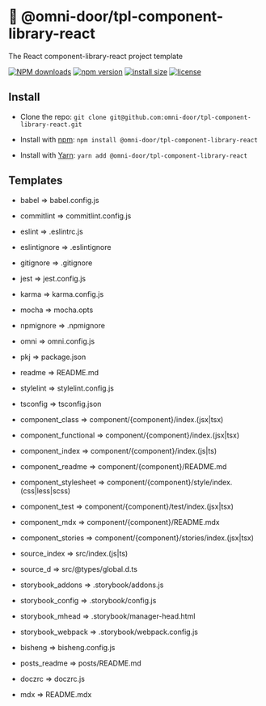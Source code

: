# 🐸 @omni-door/tpl-component-library-react
The React component-library-react project template

[![NPM downloads](http://img.shields.io/npm/dm/%40omni-door%2Ftpl-component-library-react.svg?style=flat-square)](https://www.npmjs.com/package/@omni-door/tpl-component-library-react)
[![npm version](https://badge.fury.io/js/%40omni-door%2Ftpl-component-library-react.svg)](https://badge.fury.io/js/%40omni-door%2Ftpl-component-library-react)
[![install size](https://packagephobia.now.sh/badge?p=%40omni-door%2Ftpl-component-library-react)](https://packagephobia.now.sh/result?p=%40omni-door%2Ftpl-component-library-react)
[![license](http://img.shields.io/npm/l/%40omni-door%2Ftpl-component-library-react.svg)](https://github.com/omni-door/tpl-component-library-react/blob/master/LICENSE)

## Install
* Clone the repo: `git clone git@github.com:omni-door/tpl-component-library-react.git`

* Install with [npm](https://www.npmjs.com/package/@omni-door/tpl-component-library-react): `npm install @omni-door/tpl-component-library-react`

* Install with [Yarn](https://yarnpkg.com/en/package/@omni-door/tpl-component-library-react): `yarn add @omni-door/tpl-component-library-react`

## Templates
- babel => babel.config.js

- commitlint => commitlint.config.js

- eslint => .eslintrc.js

- eslintignore => .eslintignore

- gitignore => .gitignore

- jest => jest.config.js

- karma => karma.config.js

- mocha => mocha.opts

- npmignore => .npmignore

- omni => omni.config.js

- pkj => package.json

- readme => README.md

- stylelint => stylelint.config.js

- tsconfig => tsconfig.json

- component_class => component/{component}/index.(jsx|tsx)

- component_functional => component/{component}/index.(jsx|tsx)

- component_index => component/{component}/index.(js|ts)

- component_readme => component/{component}/README.md

- component_stylesheet => component/{component}/style/index.(css|less|scss)

- component_test => component/{component}/test/index.(jsx|tsx)

- component_mdx => component/{component}/README.mdx

- component_stories => component/{component}/stories/index.(jsx|tsx)

- source_index => src/index.(js|ts)

- source_d => src/@types/global.d.ts

- storybook_addons => .storybook/addons.js

- storybook_config => .storybook/config.js

- storybook_mhead => .storybook/manager-head.html

- storybook_webpack => .storybook/webpack.config.js

- bisheng => bisheng.config.js

- posts_readme => posts/README.md

- doczrc => doczrc.js

- mdx => README.mdx